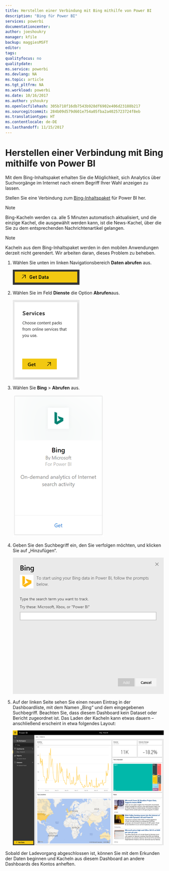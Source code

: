 ```yaml
---
title: Herstellen einer Verbindung mit Bing mithilfe von Power BI
description: "Bing für Power BI"
services: powerbi
documentationcenter: 
author: joeshoukry
manager: kfile
backup: maggiesMSFT
editor: 
tags: 
qualityfocus: no
qualitydate: 
ms.service: powerbi
ms.devlang: NA
ms.topic: article
ms.tgt_pltfrm: NA
ms.workload: powerbi
ms.date: 10/16/2017
ms.author: yshoukry
ms.openlocfilehash: 305b718f16db7543b928df6902e406d23188b217
ms.sourcegitcommit: 284b09d579d601e754a05fba2a4025723724f8eb
ms.translationtype: HT
ms.contentlocale: de-DE
ms.lasthandoff: 11/15/2017
---
```

# <a name="connect-to-bing-with-power-bi"></a>Herstellen einer Verbindung mit Bing mithilfe von Power BI
Mit dem Bing-Inhaltspaket erhalten Sie die Möglichkeit, sich Analytics über Suchvorgänge im Internet nach einem Begriff Ihrer Wahl anzeigen zu lassen.

Stellen Sie eine Verbindung zum [Bing-Inhaltspaket](https://app.powerbi.com/groups/me/getdata/services/bing) für Power BI her.

>[!NOTE]
>Bing-Kacheln werden ca. alle 5 Minuten automatisch aktualisiert, und die einzige Kachel, die ausgewählt werden kann, ist die News-Kachel, über die Sie zu dem entsprechenden Nachrichtenartikel gelangen. 

>[!NOTE]
>Kacheln aus dem Bing-Inhaltspaket werden in den mobilen Anwendungen derzeit nicht gerendert. Wir arbeiten daran, dieses Problem zu beheben.

1. Wählen Sie unten im linken Navigationsbereich **Daten abrufen** aus.
   
    ![](media/service-connect-to-bing/getdata.png)
2. Wählen Sie im Feld **Dienste** die Option **Abrufen**aus.
   
    ![](media/service-connect-to-bing/services.png)
3. Wählen Sie **Bing** > **Abrufen** aus.
   
    ![](media/service-connect-to-bing/bing.png)
4. Geben Sie den Suchbegriff ein, den Sie verfolgen möchten, und klicken Sie auf „Hinzufügen“.
   
    ![](media/service-connect-to-bing/params.png)    
5. Auf der linken Seite sehen Sie einen neuen Eintrag in der Dashboardliste, mit dem Namen „Bing“ und dem eingegebenen Suchbegriff. Beachten Sie, dass diesem Dashboard kein Dataset oder Bericht zugeordnet ist. Das Laden der Kacheln kann etwas dauern – anschließend erscheint in etwa folgendes Layout:
   
    ![](media/service-connect-to-bing/dashboard.png)

Sobald der Ladevorgang abgeschlossen ist, können Sie mit dem Erkunden der Daten beginnen und Kacheln aus diesem Dashboard an andere Dashboards des Kontos anheften.


